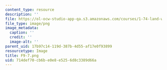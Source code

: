 ```yaml
---
content_type: resource
description: ''
file: https://ol-ocw-studio-app-qa.s3.amazonaws.com/courses/1-74-land-water-food-and-climate-fall-2020/714def70cb6be0e8e5256d8c3389d66a_F9-7.png
file_type: image/png
image_metadata:
  caption: ''
  credit: ''
  image-alt: ''
parent_uid: 17b97c14-119d-387b-4d55-af17e0f93899
resourcetype: Image
title: F9-7.png
uid: 714def70-cb6b-e0e8-e525-6d8c3389d66a
---
```

